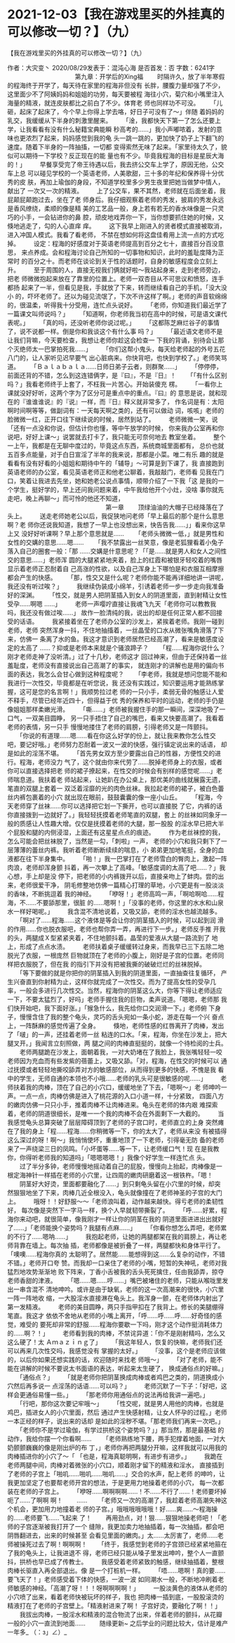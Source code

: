 # 2021-12-03【我在游戏里买的外挂真的可以修改一切？】（九）



【我在游戏里买的外挂真的可以修改一切？】（九）



 作者：大灾变丶 2020/08/29发表于：混沌心海 是否首发：否 字数：6241字
 　　　　　　　　　　　第九章：开学后的Xing福
 　　时隔许久，放了半年寒假的程海终于开学了，每天待在家里的程海非但没有 长胖，腰腹力量却强了不少，这里面少不了阿姨妈妈和姐姐的功劳，每天要被程 海往小穴，菊穴和小嘴里注入海量的精液，就连皮肤都比之前白了不少。体育老 师也同样功不可没。
 　　「儿砸，起床了起床了，今个早上你得上学去咯，好日子可没有了～」伴随 着妈妈的乳交，我缓缓从下半身的刺激里醒来。
 　　「淦，我都快天下第一了怎么还要上学，让我看看有没有什么秘籍宝典能瞬 秒高考的……」我小声嘟哝着，发射的意味也更浓烈了起来，妈妈感觉到我的龟 头一跳一跳的，更加快了奶子上下翻飞的速度。随着下半身的一阵抽搐，一切都 变得索然无味了起来。「家里待太久了，貌似可以期待一下学校？反正现在的能 量也有不少。毕竟我程海的目标是星辰大海的！」
 　　早餐享受完了帝王待遇以后，我去挤公交车上学了，原因无他，公交车上总 可以碰见学校的一个英语老师，人美歌甜，三十多的年纪和保养得十分优秀的皮 肤，再加上瑜伽的身段，不知道学校里多少男生夜里把她当做梦中情人，献出了 一次又一次的精液。
 　　上了公交车，果不其然，老师就在后面坐着，我屁颠屁颠跑过去，坐在了老 师身后。我仔细观察着老师的秀发，披肩的秀发永远是香风缭绕，柔顺的像是精 美的工艺品一般，身上若有若无的香水味像是一只灵巧的小手，一会钻进你的鼻 腔，顽皮地戏弄你一下，当你想要抓住她的时候，又倏地逃走了，勾的人心直痒 痒。
 　　这下我早上刚进入的贤者模式直接被取消，进入冲国人模式。我看了看老师， 不禁在想如何将这盘佳肴用上流一点的方式吃掉。
 　　设定：程海的好感度对于英语老师提高到百分之七十，直接百分百没意思， 来点养成。会和程海讨论自己所知的一切事物和知识，此时的羞耻度降为正常时 的百分之十。而老师在谈论到关于性的话题时，自身的敏感程度会立刻上升。
 　　至于周围的人，直接无视我们俩就好啦～我站起身来，走到老师旁边，把老 师微微抱起来放在了靠里的位置上。老师一双杏目从不可思议和愤怒，连手都扬 起来了一半，但看见是我，手就放了下来，转而继续看自己的手机，「没大没小 的，吓坏老师了。还以为碰见流氓了，下次不许这样了啊。」老师的声音软绵绵 的，很温柔，听得我十分受用，连忙点头说好。
 　　「老师，你知道我们最近学了一篇课文叫师说吗？」
 　　「知道啊，你老师我当初在高中的时候，可是语文课代表呢。」
 　　「真的吗，还没听老师你说过呢。」
 　　「这都陈芝麻烂谷子的事情了，说不说都一样。倒是你和我谈这个有什么事 吗？」
 　　「最近语文老师不是让我们背嘛，今天要检查，我想让老师你趁这会检查一 下我的背诵，别待会让那个灭绝师太一巴掌拍死我……」
 　　「你们这帮小鬼头，每天给老师起的外号五花八门的，让人家听见迟早要气 出心脏病来。你快背吧，也快到学校了。」老师笑骂道。
 　　「Ｂａｌａｂａｌａ……日师日弟子云者，则群聚……」
 　　「停停停，前面还背的不错，怎么到这连错俩字，是『曰』，不是『日』！
 　　「「有什么区别吗？」我看老师终于上套了，不枉我一片苦心。开始装傻充 楞。
 　　「一看你上课就没好好听，这两个字为了区分可是重点中的重点。『曰』的 意思是说，就和现在的『谁谁谁说』的『说』一样，而『日』释义就非常多了， 作名词是有：太阳啊时间啊等等，做副词有：一天每天啊之类的，还有可以做动 词，咳咳」老师的脸微微一红，正开口往下继续说的时候，居然到站了。
 　　老师微微一笑，说「还有一点没和你说，但估计你也懂，等中午放学的时候， 你来我办公室再和你说吧，好好上课～」说罢就去打卡了，我只能无可奈何地去 教室坐着。
 　　整个一上午，我都是在无聊中度过的，毕竟这点东西，系统商城里面都有， 总价也就五百多点能量，对于白日宣淫了半年的我来说，那都是小菜。唯二有乐 趣的就是看看有没有好看的小姐姐和期待中午的「辅导」～可算是到下课了，我 直接跑到英语老师的办公室，看见英语老师正和他老公聊着，我敲敲门，老师看 见我在门口，笑着让我进去先坐，她和她老公说点事情，顺带介绍了一下我「这 是我的一个学生，挺好学的，早上还问我问题来着，中午我给他开个小灶，没啥 事你就先走吧，晚上再聊～」而可怜的他还不知道，
 　　　　　　　　　　　　　　　　第一章
 　　顶绿油油的大帽子已经降落在了头上。
 　　送走老师她老公以后，我促狭地问老师「早上最后的那个是什么意思啊？老 师你还说我知道，我想了一早上也没想出来，快告告我……」」看来你这早上又 没好好听课啊？早上那个意思就是……
 　　「老师头微微一低，」就是男性和女性的交媾的意思……嗯……
 　　「我不禁露出一丝笑意，像是老狐狸看着小兔子落入自己的圈套一般：「那 ……交媾是什意思呢？「「是……就是男人和女人之间性交的意思……」老师浑 圆的大腿紧紧地夹着，脸上的红霞和被银牙轻咬着的嘴唇显示着老师正忍耐着自 己高涨的性欲，以及自己浑身上下哪怕是和衣服互相摩擦都会产生的快感。
 　　「那，性交又是什么呢？老师你能不能再详细地讲一讲呢，我还没有听过唉？」
 　　我继续伪装成小绵羊，引诱着老师一步一步走向我准备好的深渊。
 　　「性交，就是男人把阴茎插入到女人的阴道里面，直到射精让女性受孕……啊嗯 ……」
 　　老师一声嘤咛直接让我魂飞九天「老师你可以教教我吗，我还没有做过唉……」 故作一脸清纯的我，说出的却是任何正常人都不回接受的话语。
 　　我紧接着坐在了老师办公室的沙发上，紧挨着老师。我刚一碰到老师，老师 突然浑身一抖，不住地抽搐着，一丝晶莹的口水从微张嘴角滑落了下来，仿佛一 条离了水的鱼。我这才意识到老师居然已经高潮了，看来是敏感度设定的太高了 ……？抑或是老师本来就是个骚浪蹄子？
 　　「程……程海你说什么？刚才老师走神了没听清。」过了十几秒，老师这才 回过神来，但由于还保持着一丝羞耻度，老师没有直接说出自己高潮了的事实， 就连刚才的讲解也是用的偏向书面的表达，我怎么会甘心做到这种程度呢？
 　　「李老师，我就是想问您能不能和我进行一次性交，毕竟都是在听您说，我 还没有实践过，知识要运用才能熟练掌握，这可是您的名言啊！」我顺势拉过老 师的一只小手，柔弱无骨的触感让人爱不释手，尽管已经年近四十，但得益于优 秀的保养和平时的运动，老师的手仍是像姐姐那样柔嫩光滑。
 　　「嘶……」老师被我握住手的那一瞬间，深深地吸了一口气，一双美目圆睁， 另一只手捂住了自己的嘴巴，看来又快要高潮了。我看着老师的表情，另一只手 慢慢地搂住了老师的肩膀，引得老师又是一阵颤抖。
 　　「你说的有道理……嗯……看在你这么好学的份上，就让我来教你怎么性交 吧，要记好哦。」老师努力忍耐着一波又一波的快感，强行镇定说出来的话语， 却是如此的淫荡不堪。
 　　「首先男女双方至少要露出自己的性器，方便性交的进行。程海，老师没力 气了，这个就由你来代劳了……脱掉老师身上的衣服，或者你可以直接选择把老 师的裙子撩起来，在性交的时候会有别样的感觉呢……」老师喘息道。我扶着老 师站起来，让她趴在办公桌上，那优美的曲线就展露无遗，笔直的双腿上套着一 双泛着淫靡的光的肉色丝袜。我拉起老师的裙子，被白色蕾丝内裤包裹着的小穴 就出现在眼前，鼓鼓囊囊的像一座小山丘。
 　　「程海，今天老师穿了丝袜……你可以选择把它划一下撕开，也可以直接脱 了它，内裤的话你直接拨到一边就好了。」我轻轻抚摸着老师笔直的双腿，套上 的丝袜如同象牙一般的质感让人性趣大增。仅仅是抚摸着老师的大腿，那一股股 的淫水早已把大半个屁股和腿的内侧浸湿，上面还有这星星点点的痕迹。
 　　作为老丝袜控的我，怎么可能会把丝袜脱了，当然是一勾，「刺啦」一声， 老师的小穴和我只剩下了一层薄薄的蕾丝内裤。我听着老师断断续续的喘息，小 弟弟更加地笔挺，全身的血液都在往下半身集中。
 　　「啪！」我一巴掌打在了老师雪白的臀肉上，激起一阵肉浪，老师却浑身颤 抖着，再一次攀上了高峰。「敏感度调的太高了吧……？」我心想，手上却是没 停下，把老师的小内裤拨开以后，直接亲吻上了蚌肉。尝的出来，老师很爱干净， 阴毛修整地仿佛一篇精心打理的草地，小穴更是有一股淡淡的香味，不断挑逗着 我的神经。
 　　「咿呀！」老师高鸣一声，「啊哈啊哈……程海，不……不要舔那里，很脏 的……嗯啊！」「没事的老师，你这里的水水和山泉水一样好喝呢。」
 　　我含混不清地说着，又吸又舔，老师的淫水也越流越多。
 　　「啊对了……程海……这个液体是等会让你的阴茎插入的时候，可以起到润 滑的作用……你也脱衣服吧，老师也帮你弄一弄，再进行下一步。」老师反手推 开我的头，两腿成Ｘ型紧紧夹着，不住地颤抖着。晶莹的爱液从大腿一路流到了 地上，形成了点点水渍。
 　　老师扶着桌子缓缓转过身来，而我早已三下五除二地脱光了衣服，一根庞然 巨物就顶在了老师的小腹上，刚好是子宫的位置。老师同样把衣服脱了，但在我 的指引下并没有把被我撕的破破烂烂的丝袜脱掉。
 　　「等下要做的就是你把你的阴茎插入到我的阴道里面，一直抽查往复循环， 产生兴奋直到你射精为止，这样你就完成了一次性交。而为了提高女性的受孕几 率，一般会多进行几次性交。当然，程海你的阴茎这么大，你等下得让老师适应 一下，不要太猛烈了，好吗」老师手握住我的巨物，柔声说道。「嗯嗯，老师那 我们快开始吧，我下面好涨。」「猴急什么，我先给你口交润滑一下。」老师俯 下身子，慢慢含住了我的整个龟头，灵巧的舌头宛如一条小蛇，游走在每一个兴 奋点上，一阵酥麻的感觉传遍了全身。
 　　倏地，老师性感的红唇离开了肉棒，发出了「啵」的一声，还挂着老师一丝 粘连的口水。「来，程海，你坐在沙发上，把大腿叉开。」我闻言立刻照做，两 腿之间的肉棒直挺挺的，就像一个待检阅的士兵。
 　　老师两腿跪在沙发上，面朝着我，一对大奶堵在了我脸上，我张嘴轻轻一咬 老师因为充血而有些发紫的蓓蕾上，又吸又舔。「对，程海，在性交的时候可以 通过抚摸或者轻轻地撕咬舔弄对方的敏感部位，从而得到更多的快感，不愧是我 看中的学生，无师自通的本领也不小哦……老师的乳头可是很敏感的呢……」
 　　老师扶着我的肉棒，顶在了自己的小穴口，缓缓地坐了下去，「嗯啊～」老 师呻吟一声。一点一点，肉棒仿佛是进入了桃花源的入口小道一样，十分紧致， 四面八方的嫩肉仿佛一只只小手，推着肉棒不让肉棒进来。龟头在老师的体内艰 难探索着，老师的阴道很细长，是唯一一个我的肉棒不会在外面剩下一大截的。
 　　当我感觉龟头总算突破了层层障碍顶到了老师的子宫口时，老师直立的上身 突然瘫在了我的身上「程……程海……你稍微等一下，你的太大了，老师从来没 有被插得这么深过的呀！啊～」我悄悄使坏，重重地顶了一下老师，引得毫无防 备的老师来了一声绕梁三日的凤鸣。「小坏蛋等……等一下，让老师缓口气！现 在是我教你，你得听老师我的知道吗」「嗯嗯嗯嗯！」我像个好学生一样连忙点 头。
 　　过了半分多钟，老师慢慢地摇动着自己的屁股，慢慢向上抬起，肉棒像是一 根定海神针一样插在老师的小穴里，让四周的嫩肉研磨着这一根铁杵。「嗯！
 　　阴茎好大好烫，里面都要融化了……」到只剩龟头留在小穴里的时候，却突 然狠狠地坐了下来，肉棒几近全根没入，龟头就像撞在了老师神圣的子宫的大门 上。
 　　哦呀！！好舒服～～「老师浪叫着，动作越来越快。得亏老师的柔韧性好， 每次像是突然下一字马一样，换个人早就韧带撕裂了。
 　　「呼……好累，程海你来动吧，就很简单，像我刚才一样让你的阴茎在我的 阴道里面进进出出就好了……」「老师能换个姿势吗？我腿有点麻……」
 　　「你看你想怎么弄吧，老师累的不行了……嗯呐……」
 　　我抱起老师，让她的两腿都架在我的肩膀上，再让老师背靠在墙上。每次抽 插，老师都像是被折叠了一样，两腿都快和身体平行了。「噢噢……程海你真的 太聪明了。居然能……能想得到这……么复杂的动作，不错不错。」老师开口夸 赞。而我却一口亲住了老师的小嘴，短暂的失神吼，老师对我猛烈地攻势渐渐地 败下阵来，丁香小舌被我的舌头死死擒住，任由我舔弄，掠夺老师香甜的津液。
 　　「嗯……嗯……哼……」嘴巴被堵住的老师，只能从喉咙里发出一串含混不 清地呻吟。或许是由于缺氧，老师的这一次高潮来的很快，小穴里一阵一阵地收 缩，一大股淫水直接淋在龟头上。我浑身一颤，在老师体内射出了第一发精液。
 　　老师的美目圆睁，两只手指甲扣在了我背上。修长的美腿绷得笔直。我这才 依依不舍地从老师的小嘴上离开，「呼……呼……呼……好奇怪的感觉，难受的 要死却非常的舒服……程海你要歇一下吗，刚才这个动作挺消耗体力的……啊？！」
 　　老师看到我的肉棒，不禁诧异道：「你不是刚射精吗，怎么又这么硬了！太 Ａｍａｚｉｎｇ了」
 　　「我这年轻人，恢复的快嘛，老师我们还可以再来几次性交吗，我感觉没有 掌握的太好。」
 　　「没事，这个是老师应该做的，以后你如果还想实践的话，欢迎随时来找老 师哦～」
 　　「对了老师，能不能在讲解的时候不要说太书面语的表达，听起来太生硬了， 换成通俗点的好嘛。」
 　　「通俗点？」
 　　「就是老师你把阴茎换成肉棒或者鸡巴之类的，阴道换成小穴然后再多说一 点淫荡的话语……可以吗？」
 　　老师沉默了一下子：「好吧，这样会更通俗易懂一些。」
 　　「那老师你用通俗点的说法再给我讲一遍吧。」
 　　「行吧，那你这次要记牢哦～」
 　　「性交呢，就是男人用他的肉棒，也就是鸡巴，插进女人的小穴里面，然后 通过产生快感射精，让女人怀孕的过程。」老师一本正经的样子，说出来的话却 是如此的淫秽不堪。「那老师我们再来一次吧。」
 　　「老师你不是学过瑜伽，有学过拱桥这个姿势吗？」」那当然，那是最基础 的动作，我给你摆一个你看啊……
 　　「老师熟练地下腰，两手犯撑着地面，一对大奶颤颤巍巍的像是刚出炉的布 丁，」老师你再把两腿分开嘛，这样我就可以用我的肉棒插进你的小穴了～「 「也是，程海真聪明啊，有进步有进步。」
 　　我跪在老师两腿中间，肉棒对着微张的小穴口，顺着刚才留下的精液和淫水， 直接插到了老师的子宫上「啪叽……啪叽……啪叽……」交合的水声，配上老师 的呻吟，让我更加坚定了也要帮老师开宫的想法，于是更用力地操着老师的小穴， 每一次都装在老师的子宫上。
 　　「咿呀……啊啊啊啊……！不……不行了……！老师要坏掉呃了……了啊啊 啊！
 　　……
 　　「老师又一次的高潮了，我趁着老师高潮失神这个机会，更加用力地撞着老 师的子宫。」哦哦哦哦哦哦！好……爽……～程海操的……老师要飞……飞起来 了！
 　　再用劲点，对！狠……狠狠地操老师吧！「老师的子宫逐渐被我打开了一个 缝隙，我更加卖力地抽插着，每一次抽插，都会吧阴唇翻进去，出来的时候甚至 会看见里面的嫩肉。」太……太厉害了，老师……老师被操死过去了啊！啊啊啊！
 　　「终于，我感觉到老师的子宫颈已经紧紧地箍在了我的龟头上，让我进退不 得，老师已经只能从嗓子里发出呻吟，整个人一直颤抖，拱桥也早已成了传教士。
 　　我感受着老师紧致的触感，继续抽插着，整根肉棒长驱直入再全部退出。像 是一个打桩机一样。
 　　「唔……嗯啊！真的要……要飞天了！」老师感受着下体的快感，一波一波 如同潮水一般，不断地冲刷着老师敏感的神经。「高潮了呀！！！呀啊啊啊啊！」
 　　一股淡黄色的液体从老师的小穴喷了出来，看着老师快被玩坏的样子，我也 把肉棒一插到底，一股股滚烫的精液打在了老师的子宫壁上。「精液射进来了啊！ 子宫好烫，要融化了啊！！」
 　　我拔出肉棒，一股淫水和精液的混合物流了出来，伴着老师的颤抖，从花瓣 一般的小穴一直流到地面……
 　　随缘更新~ 之后学业的问题比较大，估计是难产一年多_ （：з」∠）_



